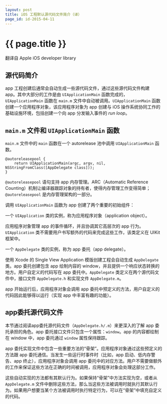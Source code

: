 ```yaml
---
layout: post
title: iOS 工程默认源代码文件简介（译）
page_id: id-2015-04-11
---
```


# {{ page.title }}

翻译自 Apple iOS developer library

## 源代码简介

app 工程创建后通常会自动生成一些源代码文件，通过这些源代码文件构建 app。其中大部分的工作是由 `UIApplicationMain` 函数完成的，`UIApplicationMain` 函数在 `main.m` 文件中自动被调用。`UIApplicationMain` 函数创建一个应用程序对象，该应用程序对象为 app 创建与 iOS 操作系统协同工作的基础设施环境，包括创建一个向 app 分发输入事件的 *run loop*。

## `main.m` 文件和 `UIApplicationMain` 函数

`main.m` 文件中的 `main` 函数在一个 autorelease 池中调用 `UIApplicationMain` 函数。

<div class="code"><pre><code>@autoreleasepool {
    return UIApplicationMain(argc, argv, nil, NSStringFromClass([AppDelegate class]));
}
</code></pre></div>

`@autoreleasepool` 语句支持 app 内存管理。ARC（Automatic Reference Counting）机制让编译器跟踪对象的持有者，使得内存管理工作变得简单；`@autoreleasepool` 是内存管理架构的一部分。

调用 `UIApplicationMain` 函数为 app 创建了两个重要的初始组件：

一个 `UIApplication` 类的实例，称为应用程序对象（application object）。

应用程序对象管理 app 的事件循环，并且协调其它高层次的 app 行为。`UIApplication` 类不需要用户书写额外的代码来完成这些工作，该类定义在 UIKit 框架中。

一个 `AppDelegate` 类的实例，称为 app 委托（app delegate）。

使用 Xcode 的 Single View Application 模版创建工程会自动生成 `AppDelegate` 类。app 委托创建包含 app 绘制内容的 window，并且提供一个响应状态转换的地方。用户自定义的代码写在 app 委托中。`AppDelegate` 类定义在两个源代码文件中，接口文件 `AppDelegate.h` 和实现文件 `AppDelegate.m`。

app 开始运行后，应用程序对象会调用 app 委托中预定义的方法，用户自定义的代码因此能够得以运行（实现 app 中丰富有趣的功能）。

## app委托源代码文件

本节通过阅读app委托源代码文件（`AppDelegate.h/.m`）来更深入的了解 app 委托承担的角色。app 委托接口文件只包含一个属性：`window`。app 的内容都绘制在 window 中，app 委托通过 `window` 属性保持跟踪。

app 委托实现文件中包含一些重要方法的“骨架”。应用程序对象通过这些预定义的方法跟 app 委托通信。当发生一些运行时事件时（比如，app 启动、低内存警告、app 终止），应用程序对象会调用 app 委托中的对应方法。用户不需要做额外的工作来保证这些方法在正确的时间被调用，应用程序对象会处理这部分工作。

这些自动实现的方法都有其默认行为。如果保持“骨架”中方法实现为空，或者从 `AppDelegate.m` 文件中删除这些方法，那么当这些方法被调用时就执行其默认行为。如果用户想要当某个方法被调用时执行特定行为，可以在“骨架”中填充自定义的代码。
